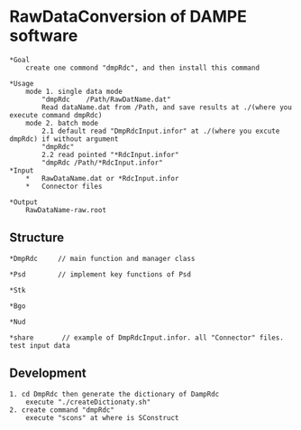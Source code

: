 
#   RawDataConversion of DAMPE software

    *Goal
        create one commond "dmpRdc", and then install this command

    *Usage
        mode 1. single data mode
            "dmpRdc    /Path/RawDatName.dat"
            Read dataName.dat from /Path, and save results at ./(where you execute command dmpRdc)
        mode 2. batch mode
            2.1 default read "DmpRdcInput.infor" at ./(where you excute dmpRdc) if without argument
            "dmpRdc"
            2.2 read pointed "*RdcInput.infor"
            "dmpRdc /Path/*RdcInput.infor"
    *Input
        *   RawDataName.dat or *RdcInput.infor
        *   Connector files

    *Output
        RawDataName-raw.root

##  Structure

    *DmpRdc     // main function and manager class

    *Psd        // implement key functions of Psd

    *Stk

    *Bgo

    *Nud

    *share       // example of DmpRdcInput.infor. all "Connector" files. test input data

##  Development

    1. cd DmpRdc then generate the dictionary of DampRdc
        execute "./createDictionaty.sh"
    2. create command "dmpRdc"
        execute "scons" at where is SConstruct

